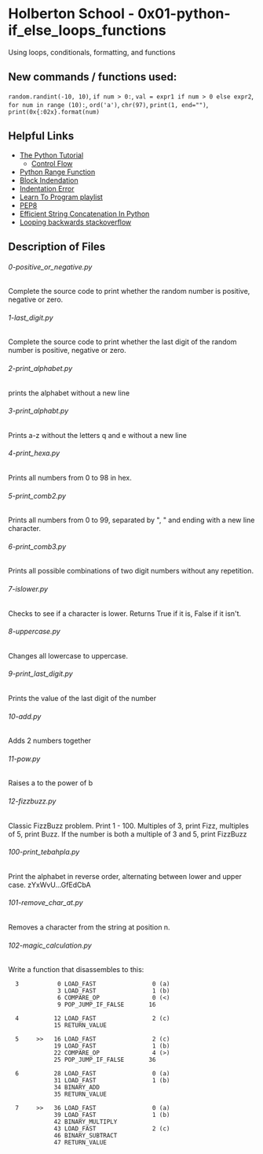 # Holberton School - 0x01-python-if_else_loops_functions
Using loops, conditionals, formatting, and functions

## New commands / functions used:
``random.randint(-10, 10)``, ``if num > 0:``, ``val = expr1 if num > 0 else expr2``, ``for num in range (10):``, ``ord('a')``, ``chr(97)``, ``print(1, end="")``, ``print(0x{:02x}.format(num)``

## Helpful Links
* [The Python Tutorial](https://docs.python.org/3.4/tutorial/index.html)
  * [Control Flow](https://docs.python.org/3.4/tutorial/controlflow.html)
* [Python Range Function](http://pythoncentral.io/pythons-range-function-explained/)
* [Block Indendation](http://www.secnetix.de/olli/Python/block_indentation.hawk)
* [Indentation Error](https://www.youtube.com/watch?v=1QXOd2ZQs-Q)
* [Learn To Program playlist](https://www.youtube.com/playlist?list=PLGLfVvz_LVvTn3cK5e6LjhgGiSeVlIRwt)
* [PEP8](https://www.python.org/dev/peps/pep-0008/)
* [Efficient String Concatenation In Python]( https://waymoot.org/home/python_string/ ) 
* [Looping backwards stackoverflow](http://stackoverflow.com/questions/3476732/how-to-loop-backwards-in-python)

## Description of Files
<h6>0-positive_or_negative.py</h6>
Complete the source code to print whether the random number is positive, negative or zero.

<h6>1-last_digit.py</h6>
Complete the source code to print whether the last digit of the random number is positive, negative or zero.

<h6>2-print_alphabet.py</h6>
prints the alphabet without a new line

<h6>3-print_alphabt.py</h6>
Prints a-z without the letters q and e without a new line

<h6>4-print_hexa.py</h6>
Prints all numbers from 0 to 98 in hex.

<h6>5-print_comb2.py</h6>
Prints all numbers from 0 to 99, separated by ", " and ending with a new line character.

<h6>6-print_comb3.py</h6>
Prints all possible combinations of two digit numbers without any repetition.

<h6>7-islower.py</h6>
Checks to see if a character is lower. Returns True if it is, False if it isn't.

<h6>8-uppercase.py</h6>
Changes all lowercase to uppercase.

<h6>9-print_last_digit.py</h6>
Prints the value of the last digit of the number

<h6>10-add.py</h6>
Adds 2 numbers together

<h6>11-pow.py</h6>
Raises a to the power of b

<h6>12-fizzbuzz.py</h6>
Classic FizzBuzz problem. Print 1 - 100. Multiples of 3, print Fizz, multiples of 5, print Buzz. If the number is both a multiple of 3 and 5, print FizzBuzz

<h6>100-print_tebahpla.py</h6>
Print the alphabet in reverse order, alternating between lower and upper case. zYxWvU...GfEdCbA

<h6>101-remove_char_at.py</h6>
Removes a character from the string at position n.

<h6>102-magic_calculation.py</h6>
Write a function that disassembles to this:

```
  3           0 LOAD_FAST                0 (a)
              3 LOAD_FAST                1 (b)
              6 COMPARE_OP               0 (<)
              9 POP_JUMP_IF_FALSE       16

  4          12 LOAD_FAST                2 (c)
             15 RETURN_VALUE

  5     >>   16 LOAD_FAST                2 (c)
             19 LOAD_FAST                1 (b)
             22 COMPARE_OP               4 (>)
             25 POP_JUMP_IF_FALSE       36

  6          28 LOAD_FAST                0 (a)
             31 LOAD_FAST                1 (b)
             34 BINARY_ADD
             35 RETURN_VALUE

  7     >>   36 LOAD_FAST                0 (a)
             39 LOAD_FAST                1 (b)
             42 BINARY_MULTIPLY
             43 LOAD_FAST                2 (c)
             46 BINARY_SUBTRACT
             47 RETURN_VALUE
```
